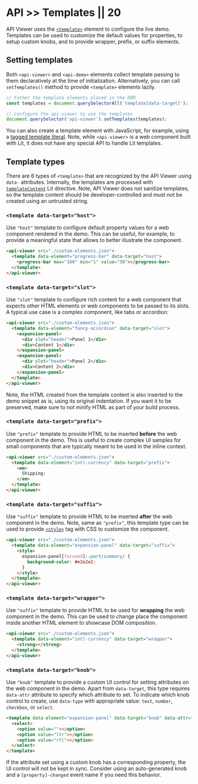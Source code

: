 # API >> Templates || 20

API Viewer uses the [`<template>`](https://developer.mozilla.org/en-US/docs/Web/HTML/Element/template) element to configure the live demo.
Templates can be used to customize the default values for properties, to setup custom knobs, and to provide wrapper, prefix, or suffix elements.

## Setting templates

Both `<api-viewer>` and `<api-demo>` elements collect template passing to them declaratively at the time of initialization.
Alternatively, you can call `setTemplates()` method to provide `<template>` elements lazily.

```js
// Father the template elements placed in the DOM
const templates = document.querySelectorAll('template[data-target]');

// Configure the api-viewer to use the templates
document.querySelector('api-viewer').setTemplates(templates);
```

You can also create a template element with JavaScript, for example, using a [tagged template literal](https://developer.mozilla.org/en-US/docs/Web/JavaScript/Reference/Template_literals#tagged_templates).
Note, while `<api-viewer>` is a web component built with Lit, it does not have any special API to handle Lit templates.

## Template types

There are 6 types of `<template>` that are recognized by the API Viewer using `data-` attributes.
Internally, the templates are processed with [`templateContent`](https://lit.dev/docs/templates/directives/#templatecontent) Lit directive.
Note, API Viewer does not sanitize templates, so the template content should be developer-controlled and must not be created using an untrusted string.

### `<template data-target="host">`

Use `"host"` template to configure default property values for a web component rendered in the demo.
This can be useful, for example, to provide a meaningful state that allows to better illustrate the component.

```html
<api-viewer src="./custom-elements.json">
  <template data-element="progress-bar" data-target="host">
    <progress-bar max="100" min="1" value="50"></progress-bar>
  </template>
</api-viewer>
```

### `<template data-target="slot">`

Use `"slot"` template to configure rich content for a web component that expects other HTML elements or web components to be passed to its slots.
A typical use case is a complex component, like tabs or accordion:

```html
<api-viewer src="./custom-elements.json">
  <template data-element="fancy-accordion" data-target="slot">
    <expansion-panel>
      <div slot="header">Panel 1</div>
      <div>Content 1</div>
    </expansion-panel>
    <expansion-panel>
      <div slot="header">Panel 2</div>
      <div>Content 2</div>
    </expansion-panel>
  </template>
</api-viewer>
```

Note, the HTML created from the template content is also inserted to the demo snippet as is, using its original indentation.
If you want it to be preserved, make sure to not minify HTML as part of your build process.

### `<template data-target="prefix">`

Use `"prefix"` template to provide HTML to be inserted **before** the web component in the demo.
This is useful to create complex UI samples for small components that are typically meant to be used in the inline context.

```html
<api-viewer src="./custom-elements.json">
  <template data-element="intl-currency" data-target="prefix">
    <em>
      Shipping:
    </em>
  </template>
</api-viewer>
```

### `<template data-target="suffix">`

Use `"suffix"` template to provide HTML to be inserted **after** the web component in the demo.
Note, same as `"prefix"`, this template type can be used to provide [`<style>`](https://github.com/web-padawan/api-viewer-element/issues/45#issuecomment-677458882) tag with CSS to customize the component.

```html
<api-viewer src="./custom-elements.json">
  <template data-element="expansion-panel" data-target="suffix">
    <style>
      expansion-panel[focused]::part(summary) {
        background-color: #e2e2e2;
      }
    </style>
  </template>
</api-viewer>
```

### `<template data-target="wrapper">`

Use `"suffix"` template to provide HTML to be used for **wrapping** the web component in the demo.
This can be used to change place the component inside another HTML element to showcase DOM composition.

```html
<api-viewer src="./custom-elements.json">
  <template data-element="intl-currency" data-target="wrapper">
    <strong></strong>
  </template>
</api-viewer>
```

### `<template data-target="knob">`

Use `"knob"` template to provide a custom UI control for setting attributes on the web component in the demo.
Apart from `data-target`, this type requires `data-attr` attribute to specify which attribute to set.
To indicate which knob control to create, use `data-type` with appropriate value: `text`, `number`, `checkbox`, or `select`.

```html
<template data-element="expansion-panel" data-target="knob" data-attr="dir" data-type="select">
  <select>
    <option value=""></option>
    <option value="ltr"></option>
    <option value="rtl"></option>
  </select>
</template>
```

If the attribute set using a custom knob has a corresponding property, the UI control will not be kept in sync.
Consider using an auto-generated knob and a `[property]-changed` event name if you need this behavior.
